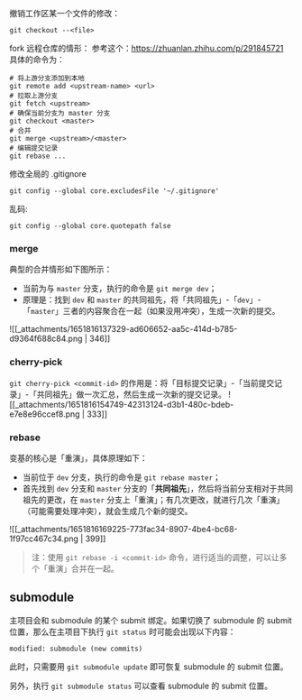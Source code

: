 撤销工作区某一个文件的修改：

```shell
git checkout --<file>
```

fork 远程仓库的情形：
参考这个：https://zhuanlan.zhihu.com/p/291845721
具体的命令为：
```shell
# 将上游分支添加到本地
git remote add <upstream-name> <url>
# 拉取上游分支
git fetch <upstream>
# 确保当前分支为 master 分支
git checkout <master>
# 合并
git merge <upstream>/<master>
# 编辑提交记录
git rebase ...
```

修改全局的 .gitignore
```shell
git config --global core.excludesFile '~/.gitignore'
```


乱码:

```shell
git config --global core.quotepath false
```



### merge

典型的合并情形如下图所示：

- 当前为与 `master` 分支，执行的命令是 `git merge dev`；
- 原理是：找到 `dev` 和 `master` 的共同祖先，将「共同祖先」-「`dev`」-「`master`」三者的内容聚合在一起（如果没用冲突），生成一次新的提交。

![[_attachments/1651816137329-ad606652-aa5c-414d-b785-d9364f688c84.png | 346]]


### cherry-pick
`git cherry-pick <commit-id>` 的作用是：将「目标提交记录」-「当前提交记录」-「共同祖先」做一次汇总，然后生成一次新的提交记录。
![[_attachments/1651816154749-42313124-d3b1-480c-bdeb-e7e8e96ccef8.png | 333]]


### rebase
变基的核心是「重演」，具体原理如下：

- 当前位于 `dev` 分支，执行的命令是 `git rebase master`；
- 首先找到 `dev` 分支和 `master` 分支的「**共同祖先**」，然后将当前分支相对于共同祖先的更改，在 `master` 分支上「重演」；有几次更改，就进行几次「重演」（可能需要处理冲突），就会生成几个新的提交。

![[_attachments/1651816169225-773fac34-8907-4be4-bc68-1f97cc467c34.png | 399]]

> 注：使用 `git rebase -i <commit-id>` 命令，进行适当的调整，可以让多个「重演」合并在一起。


## submodule

主项目会和 submodule 的某个 submit 绑定。如果切换了 submodule 的 submit 位置，那么在主项目下执行 `git status` 时可能会出现以下内容：

```shell
modified: submodule (new commits)
```

此时，只需要用 `git submodule update` 即可恢复 submodule 的 submit 位置。

另外，执行 `git submodule status` 可以查看 submodule 的 submit 位置。